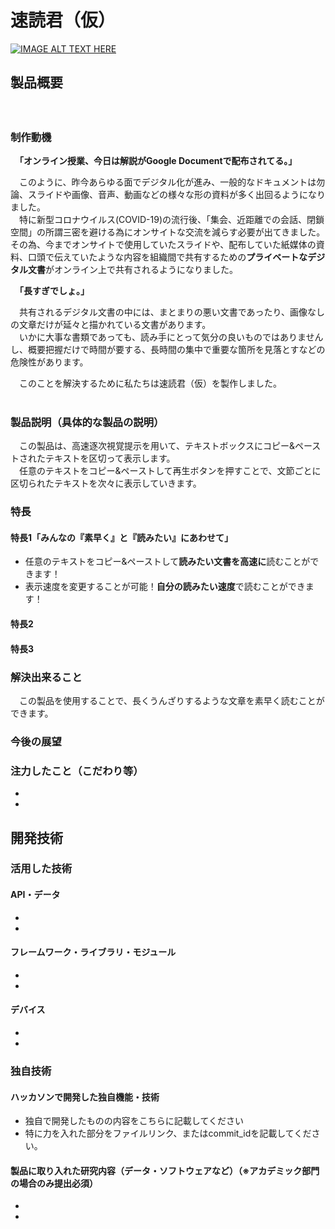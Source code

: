 # 速読君（仮）

[![IMAGE ALT TEXT HERE](https://jphacks.com/wp-content/uploads/2020/09/JPHACKS2020_ogp.jpg)](https://www.youtube.com/watch?v=G5rULR53uMk)

## 製品概要
　
### 制作動機
　__「オンライン授業、今日は解説がGoogle Documentで配布されてる。」__<br>

　このように、昨今あらゆる面でデジタル化が進み、一般的なドキュメントは勿論、スライドや画像、音声、動画などの様々な形の資料が多く出回るようになりました。<br>
　特に新型コロナウイルス(COVID-19)の流行後、「集会、近距離での会話、閉鎖空間」の所謂三密を避ける為にオンサイトな交流を減らす必要が出てきました。
その為、今までオンサイトで使用していたスライドや、配布していた紙媒体の資料、口頭で伝えていたような内容を組織間で共有するための**プライベートなデジタル文書**がオンライン上で共有されるようになりました。

　__「長すぎでしょ。」__

　共有されるデジタル文書の中には、まとまりの悪い文書であったり、画像なしの文章だけが延々と描かれている文書があります。<br>
　いかに大事な書類であっても、読み手にとって気分の良いものではありませんし、概要把握だけで時間が要する、長時間の集中で重要な箇所を見落とすなどの危険性があります。<br>

　このことを解決するために私たちは速読君（仮）を製作しました。<br><br>

### 製品説明（具体的な製品の説明）
　この製品は、高速逐次視覚提示を用いて、テキストボックスにコピー&ペーストされたテキストを区切って表示します。<br>
　任意のテキストをコピー&ペーストして再生ボタンを押すことで、文節ごとに区切られたテキストを次々に表示していきます。

### 特長
#### 特長1「みんなの『素早く』と『読みたい』にあわせて」
* 任意のテキストをコピー&ペーストして**読みたい文書を高速に**読むことができます！
* 表示速度を変更することが可能！**自分の読みたい速度**で読むことができます！

#### 特長2
#### 特長3

### 解決出来ること
　この製品を使用することで、長くうんざりするような文章を素早く読むことができます。

### 今後の展望
### 注力したこと（こだわり等）
* 
* 

## 開発技術
### 活用した技術
#### API・データ
* 
* 

#### フレームワーク・ライブラリ・モジュール
* 
* 

#### デバイス
* 
* 

### 独自技術
#### ハッカソンで開発した独自機能・技術
* 独自で開発したものの内容をこちらに記載してください
* 特に力を入れた部分をファイルリンク、またはcommit_idを記載してください。

#### 製品に取り入れた研究内容（データ・ソフトウェアなど）（※アカデミック部門の場合のみ提出必須）
* 
* 
